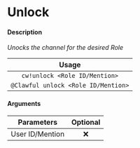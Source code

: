 # Unlock

#### Description

_Unocks the channel for the desired Role_

| Usage |
| :---: |
| `cw!unlock <Role ID/Mention>` |
| `@Clawful unlock <Role ID/Mention>` |

#### Arguments

| Parameters | Optional |
| :---: | :---: |
| User ID/Mention | ❌ |

